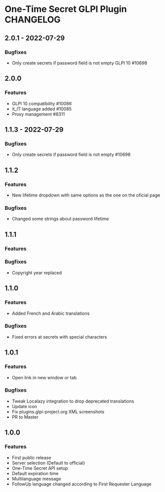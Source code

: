 # One-Time Secret GLPI Plugin CHANGELOG
## 2.0.1 - 2022-07-29
### Bugfixes
- Only create secrets if password field is not empty GLPI 10 #10698

## 2.0.0
### Features
- GLPI 10 compatibility #10086
- it_IT language added #10085
- Proxy management #8311

## 1.1.3 - 2022-07-29
### Bugfixes
- Only create secrets if password field is not empty  #10698

## 1.1.2
### Features
- New lifetime dropdown with same options as the one on the oficial page
### Bugfixes
- Changed some strings about password lifetime

## 1.1.1
### Features

### Bugfixes
- Copyright year replaced

## 1.1.0
### Features
- Added French and Arabic translations
### Bugfixes
- Fixed errors at secrets with special characters

## 1.0.1
### Features
- Open link in new window or tab
### Bugfixes
- Tweak Localazy integration to drop deprecated translations
- Update icon
- Fix plugins.glpi-project.org XML screenshots
- PR to Master
## 1.0.0
### Features
- First public release
- Server selection (Default to official)
- One-Time Secret API setup
- Default expiration time
- Multilanguage message
- FollowUp language changed according to First Requester Language
